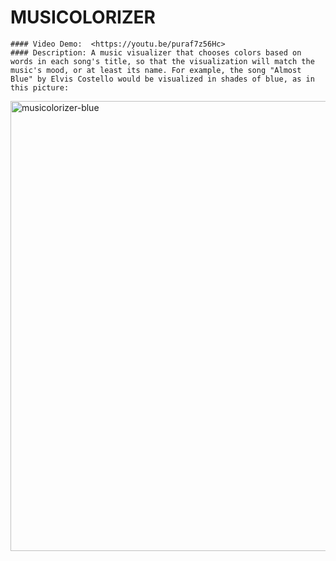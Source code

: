 # MUSICOLORIZER
    #### Video Demo:  <https://youtu.be/puraf7z56Hc>
    #### Description: A music visualizer that chooses colors based on words in each song's title, so that the visualization will match the music's mood, or at least its name. For example, the song "Almost Blue" by Elvis Costello would be visualized in shades of blue, as in this picture:

<img width="720" alt="musicolorizer-blue" src="https://github.com/user-attachments/assets/1f7eafd6-71cc-4c67-8fc4-ea6441d0c44d">

